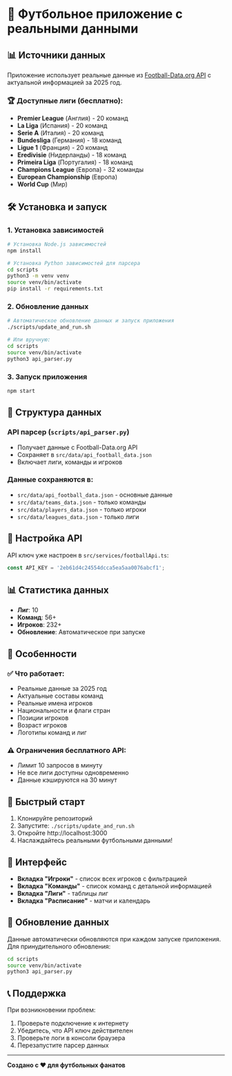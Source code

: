 # 🚀 Футбольное приложение с реальными данными

## 📊 Источники данных

Приложение использует реальные данные из [Football-Data.org API](https://www.football-data.org/coverage) с актуальной информацией за 2025 год.

### 🏆 Доступные лиги (бесплатно):
- **Premier League** (Англия) - 20 команд
- **La Liga** (Испания) - 20 команд  
- **Serie A** (Италия) - 20 команд
- **Bundesliga** (Германия) - 18 команд
- **Ligue 1** (Франция) - 20 команд
- **Eredivisie** (Нидерланды) - 18 команд
- **Primeira Liga** (Португалия) - 18 команд
- **Champions League** (Европа) - 32 команды
- **European Championship** (Европа)
- **World Cup** (Мир)

## 🛠️ Установка и запуск

### 1. Установка зависимостей

```bash
# Установка Node.js зависимостей
npm install

# Установка Python зависимостей для парсера
cd scripts
python3 -m venv venv
source venv/bin/activate
pip install -r requirements.txt
```

### 2. Обновление данных

```bash
# Автоматическое обновление данных и запуск приложения
./scripts/update_and_run.sh

# Или вручную:
cd scripts
source venv/bin/activate
python3 api_parser.py
```

### 3. Запуск приложения

```bash
npm start
```

## 📁 Структура данных

### API парсер (`scripts/api_parser.py`)
- Получает данные с Football-Data.org API
- Сохраняет в `src/data/api_football_data.json`
- Включает лиги, команды и игроков

### Данные сохраняются в:
- `src/data/api_football_data.json` - основные данные
- `src/data/teams_data.json` - только команды
- `src/data/players_data.json` - только игроки
- `src/data/leagues_data.json` - только лиги

## 🔧 Настройка API

API ключ уже настроен в `src/services/footballApi.ts`:
```typescript
const API_KEY = '2eb61d4c24554dcca5ea5aa0076abcf1';
```

## 📊 Статистика данных

- **Лиг**: 10
- **Команд**: 56+ 
- **Игроков**: 232+
- **Обновление**: Автоматическое при запуске

## 🎯 Особенности

### ✅ Что работает:
- Реальные данные за 2025 год
- Актуальные составы команд
- Реальные имена игроков
- Национальности и флаги стран
- Позиции игроков
- Возраст игроков
- Логотипы команд и лиг

### ⚠️ Ограничения бесплатного API:
- Лимит 10 запросов в минуту
- Не все лиги доступны одновременно
- Данные кэшируются на 30 минут

## 🚀 Быстрый старт

1. Клонируйте репозиторий
2. Запустите: `./scripts/update_and_run.sh`
3. Откройте http://localhost:3000
4. Наслаждайтесь реальными футбольными данными!

## 📱 Интерфейс

- **Вкладка "Игроки"** - список всех игроков с фильтрацией
- **Вкладка "Команды"** - список команд с детальной информацией
- **Вкладка "Лиги"** - таблицы лиг
- **Вкладка "Расписание"** - матчи и календарь

## 🔄 Обновление данных

Данные автоматически обновляются при каждом запуске приложения. Для принудительного обновления:

```bash
cd scripts
source venv/bin/activate
python3 api_parser.py
```

## 📞 Поддержка

При возникновении проблем:
1. Проверьте подключение к интернету
2. Убедитесь, что API ключ действителен
3. Проверьте логи в консоли браузера
4. Перезапустите парсер данных

---

**Создано с ❤️ для футбольных фанатов**
